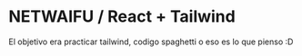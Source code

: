 # NETWAIFU / React + Tailwind

El objetivo era practicar tailwind, codigo spaghetti o eso es lo que pienso :D
